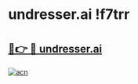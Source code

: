 # undresser.ai !f7trr

# <h2><a href="https://nzriys.esa.edu.pl?title=undresser.ai&ref=f7trr">🔗👉 🔴 undresser.ai</a></h2>

[![acn](https://github.com/user-attachments/assets/0f9c940e-d8b0-45ae-aac7-cd30a18b3e1c)](https://nzriys.esa.edu.pl?title=undresser.ai&ref=f7trr)

